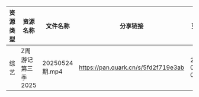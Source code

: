 | 资源类型 | 资源名称        | 文件名称          | 分享链接                                | 更新时间                |
| ---- | ----------- | ------------- | ----------------------------------- | ------------------- |
| 综艺   | Z周游记第三季2025 | 20250524期.mp4 | https://pan.quark.cn/s/5fd2f719e3ab | 2025-05-25 01:27:31 |
